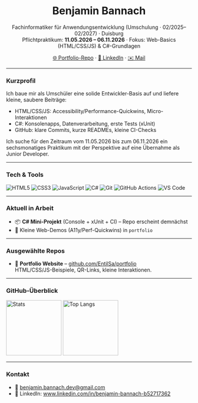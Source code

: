 <!-- Banner -->
<h1 align="center">Benjamin Bannach</h1>
<p align="center">
  Fachinformatiker für Anwendungsentwicklung (Umschulung · 02/2025–02/2027) · Duisburg<br/>
  Pflichtpraktikum: <b>11.05.2026 – 06.11.2026</b> · Fokus: Web-Basics (HTML/CSS/JS) & C#-Grundlagen
</p>

<p align="center">
  <a href="https://github.com/EntilSa/portfolio">🌐 Portfolio-Repo</a> ·
  <a href="http://www.linkedin.com/in/benjamin-bannach-b52717362">🔗 LinkedIn</a> ·
  <a href="mailto:benjamin.bannach.dev@gmail.com">✉️ Mail</a>
</p>

---

### Kurzprofil
Ich baue mir als Umschüler eine solide Entwickler-Basis auf und liefere kleine, saubere Beiträge:
- HTML/CSS/JS: Accessibility/Performance-Quickwins, Micro-Interaktionen
- C#: Konsolenapps, Datenverarbeitung, erste Tests (xUnit)
- GitHub: klare Commits, kurze READMEs, kleine CI-Checks

Ich suche für den Zeitraum vom 11.05.2026 bis zum 06.11.2026 ein sechsmonatiges Praktikum mit der Perspektive auf eine Übernahme als Junior Developer.

---

### Tech & Tools
<p>
  <img alt="HTML5" src="https://img.shields.io/badge/HTML5-EE4C2C?logo=html5&logoColor=white" />
  <img alt="CSS3" src="https://img.shields.io/badge/CSS3-264DE4?logo=css3&logoColor=white" />
  <img alt="JavaScript" src="https://img.shields.io/badge/JavaScript-F7DF1E?logo=javascript&logoColor=black" />
  <img alt="C#" src="https://img.shields.io/badge/C%23-512BD4?logo=csharp&logoColor=white" />
  <img alt="Git" src="https://img.shields.io/badge/Git-F05032?logo=git&logoColor=white" />
  <img alt="GitHub Actions" src="https://img.shields.io/badge/GitHub%20Actions-2088FF?logo=githubactions&logoColor=white" />
  <img alt="VS Code" src="https://img.shields.io/badge/VS%20Code-007ACC?logo=visualstudiocode&logoColor=white" />
</p>

---

### Aktuell in Arbeit
- 📦 **C# Mini-Projekt** (Console + xUnit + CI) – Repo erscheint demnächst
- 🎯 Kleine Web-Demos (A11y/Perf-Quickwins) in `portfolio`

---

### Ausgewählte Repos
- 🔹 **Portfolio Website** – <a href="https://github.com/EntilSa/portfolio">github.com/EntilSa/portfolio</a><br/>
  HTML/CSS/JS-Beispiele, QR-Links, kleine Interaktionen.

<!-- Du kannst die beiden Karten unten drinlassen – oder auskommentieren, falls du sie nicht willst. -->
---

### GitHub-Überblick
<p>
  <img height="150" alt="Stats" src="https://github-readme-stats.vercel.app/api?username=EntilSa&show_icons=true&hide_title=true&include_all_commits=true" />
  <img height="150" alt="Top Langs" src="https://github-readme-stats.vercel.app/api/top-langs/?username=EntilSa&layout=compact&hide_title=true" />
</p>

---

### Kontakt
- 📧 benjamin.bannach.dev@gmail.com  
- 🔗 LinkedIn: www.linkedin.com/in/benjamin-bannach-b52717362
